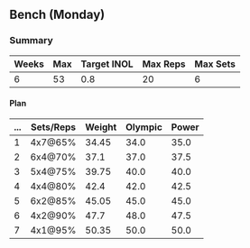 ## Bench (Monday)

### Summary

Weeks | Max | Target INOL | Max Reps | Max Sets
--- | --- | --- | --- | ---
6 | 53 | 0.8 | 20 | 6

#### Plan

 ... | Sets/Reps | Weight | Olympic | Power
--- | --- | --- | --- | ---
1 | 4x7@65% | 34.45 | 34.0 | 35.0
2 | 6x4@70% | 37.1 | 37.0 | 37.5
3 | 5x4@75% | 39.75 | 40.0 | 40.0
4 | 4x4@80% | 42.4 | 42.0 | 42.5
5 | 6x2@85% | 45.05 | 45.0 | 45.0
6 | 4x2@90% | 47.7 | 48.0 | 47.5
7 | 4x1@95% | 50.35 | 50.0 | 50.0

